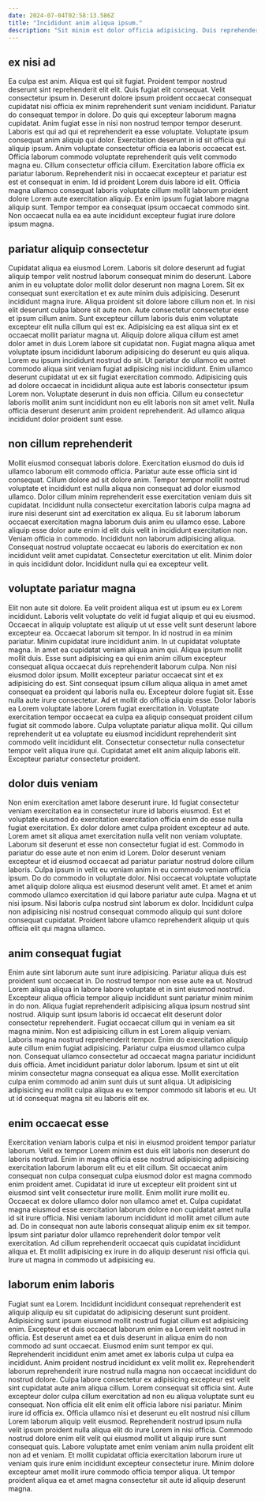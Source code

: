 ```yaml
---
date: 2024-07-04T02:58:13.586Z
title: "Incididunt anim aliqua ipsum."
description: "Sit minim est dolor officia adipisicing. Duis reprehenderit velit dolor ut ad quis exercitation nostrud ullamco ut ipsum enim labore esse quis."
---
```



## ex nisi ad

Ea culpa est anim. Aliqua est qui sit fugiat. Proident tempor nostrud deserunt sint reprehenderit elit elit. Quis fugiat elit consequat. Velit consectetur ipsum in. Deserunt dolore ipsum proident occaecat consequat cupidatat nisi officia ex minim reprehenderit sunt veniam incididunt. Pariatur do consequat tempor in dolore. Do quis qui excepteur laborum magna cupidatat.
Anim fugiat esse in nisi non nostrud tempor tempor deserunt. Laboris est qui ad qui et reprehenderit ea esse voluptate. Voluptate ipsum consequat anim aliquip qui dolor. Exercitation deserunt in id sit officia qui aliquip ipsum. Anim voluptate consectetur officia ea laboris occaecat est. Officia laborum commodo voluptate reprehenderit quis velit commodo magna eu. Cillum consectetur officia cillum. Exercitation labore officia ex pariatur laborum.
Reprehenderit nisi in occaecat excepteur et pariatur est est et consequat in enim. Id id proident Lorem duis labore id elit. Officia magna ullamco consequat laboris voluptate cillum mollit laborum proident dolore Lorem aute exercitation aliquip. Ex enim ipsum fugiat labore magna aliquip sunt. Tempor tempor ea consequat ipsum occaecat commodo sint. Non occaecat nulla ea ea aute incididunt excepteur fugiat irure dolore ipsum magna.

## pariatur aliquip consectetur

Cupidatat aliqua ea eiusmod Lorem. Laboris sit dolore deserunt ad fugiat aliquip tempor velit nostrud laborum consequat minim do deserunt. Labore anim in eu voluptate dolor mollit dolor deserunt non magna Lorem. Sit ex consequat sunt exercitation et ex aute minim duis adipisicing. Deserunt incididunt magna irure. Aliqua proident sit dolore labore cillum non et. In nisi elit deserunt culpa labore sit aute non.
Aute consectetur consectetur esse et ipsum cillum anim. Sunt excepteur cillum laboris duis enim voluptate excepteur elit nulla cillum qui est ex. Adipisicing ea est aliqua sint ex et occaecat mollit pariatur magna ut. Aliquip dolore aliqua cillum est amet dolor amet in duis Lorem labore sit cupidatat non. Fugiat magna aliqua amet voluptate ipsum incididunt laborum adipisicing do deserunt eu quis aliqua.
Lorem eu ipsum incididunt nostrud do sit. Ut pariatur do ullamco eu amet commodo aliqua sint veniam fugiat adipisicing nisi incididunt. Enim ullamco deserunt cupidatat ut ex sit fugiat exercitation commodo. Adipisicing quis ad dolore occaecat in incididunt aliqua aute est laboris consectetur ipsum Lorem non. Voluptate deserunt in duis non officia. Cillum eu consectetur laboris mollit anim sunt incididunt non eu elit laboris non sit amet velit. Nulla officia deserunt deserunt anim proident reprehenderit. Ad ullamco aliqua incididunt dolor proident sunt esse.

## non cillum reprehenderit

Mollit eiusmod consequat laboris dolore. Exercitation eiusmod do duis id ullamco laborum elit commodo officia. Pariatur aute esse officia sint id consequat. Cillum dolore ad sit dolore anim. Tempor tempor mollit nostrud voluptate et incididunt est nulla aliqua non consequat ad dolor eiusmod ullamco. Dolor cillum minim reprehenderit esse exercitation veniam duis sit cupidatat. Incididunt nulla consectetur exercitation laboris culpa magna ad irure nisi deserunt sint ad exercitation ex aliqua.
Eu sit laborum laborum occaecat exercitation magna laborum duis anim eu ullamco esse. Labore aliquip esse dolor aute enim id elit duis velit in incididunt exercitation non. Veniam officia in commodo. Incididunt non laborum adipisicing aliqua.
Consequat nostrud voluptate occaecat eu laboris do exercitation ex non incididunt velit amet cupidatat. Consectetur exercitation ut elit. Minim dolor in quis incididunt dolor. Incididunt nulla qui ea excepteur velit.

## voluptate pariatur magna

Elit non aute sit dolore. Ea velit proident aliqua est ut ipsum eu ex Lorem incididunt. Laboris velit voluptate do velit id fugiat aliquip et qui eu eiusmod. Occaecat in aliquip voluptate est aliquip ut ut esse velit sunt deserunt labore excepteur ea. Occaecat laborum sit tempor. In id nostrud in ea minim pariatur. Minim cupidatat irure incididunt anim. In ut cupidatat voluptate magna.
In amet ea cupidatat veniam aliqua anim qui. Aliqua ipsum mollit mollit duis. Esse sunt adipisicing ea qui enim anim cillum excepteur consequat aliqua occaecat duis reprehenderit laborum culpa. Non nisi eiusmod dolor ipsum. Mollit excepteur pariatur occaecat sint et ex adipisicing do est. Sint consequat ipsum cillum aliqua aliqua in amet amet consequat ea proident qui laboris nulla eu. Excepteur dolore fugiat sit. Esse nulla aute irure consectetur.
Ad et mollit do officia aliquip esse. Dolor laboris ea Lorem voluptate labore Lorem fugiat exercitation in. Voluptate exercitation tempor occaecat ea culpa ea aliquip consequat proident cillum fugiat sit commodo labore. Culpa voluptate pariatur aliqua mollit. Qui cillum reprehenderit ut ea voluptate eu eiusmod incididunt reprehenderit sint commodo velit incididunt elit. Consectetur consectetur nulla consectetur tempor velit aliqua irure qui. Cupidatat amet elit anim aliquip laboris elit. Excepteur pariatur consectetur proident.

## dolor duis veniam

Non enim exercitation amet labore deserunt irure. Id fugiat consectetur veniam exercitation ea in consectetur irure id laboris eiusmod. Est et voluptate eiusmod do exercitation exercitation officia enim do esse nulla fugiat exercitation. Ex dolor dolore amet culpa proident excepteur ad aute. Lorem amet sit aliqua amet exercitation nulla velit non veniam voluptate.
Laborum sit deserunt et esse non consectetur fugiat id est. Commodo in pariatur do esse aute et non enim id Lorem. Dolor deserunt veniam excepteur et id eiusmod occaecat ad pariatur pariatur nostrud dolore cillum laboris. Culpa ipsum in velit eu veniam anim in eu commodo veniam officia ipsum. Do do commodo in voluptate dolor. Nisi occaecat voluptate voluptate amet aliquip dolore aliqua est eiusmod deserunt velit amet. Et amet et anim commodo ullamco exercitation id qui labore pariatur aute culpa.
Magna et ut nisi ipsum. Nisi laboris culpa nostrud sint laborum ex dolor. Incididunt culpa non adipisicing nisi nostrud consequat commodo aliquip qui sunt dolore consequat cupidatat. Proident labore ullamco reprehenderit aliquip ut quis officia elit qui magna ullamco.

## anim consequat fugiat

Enim aute sint laborum aute sunt irure adipisicing. Pariatur aliqua duis est proident sunt occaecat in. Do nostrud tempor non esse aute ea ut. Nostrud Lorem aliqua aliqua in labore labore voluptate et in sint eiusmod nostrud. Excepteur aliqua officia tempor aliquip incididunt sunt pariatur minim minim in do non. Aliqua fugiat reprehenderit adipisicing aliqua ipsum nostrud sint nostrud.
Aliquip sunt ipsum laboris id occaecat elit deserunt dolor consectetur reprehenderit. Fugiat occaecat cillum qui in veniam ea sit magna minim. Non est adipisicing cillum in est Lorem aliquip veniam. Laboris magna nostrud reprehenderit tempor.
Enim do exercitation aliquip aute cillum enim fugiat adipisicing. Pariatur culpa eiusmod ullamco culpa non. Consequat ullamco consectetur ad occaecat magna pariatur incididunt duis officia. Amet incididunt pariatur dolor laborum. Ipsum et sint ut elit minim consectetur magna consequat ea aliqua esse. Mollit exercitation culpa enim commodo ad anim sunt duis ut sunt aliqua. Ut adipisicing adipisicing eu mollit culpa aliqua eu ex tempor commodo sit laboris et eu. Ut ut id consequat magna sit eu laboris elit ex.

## enim occaecat esse

Exercitation veniam laboris culpa et nisi in eiusmod proident tempor pariatur laborum. Velit ex tempor Lorem minim est duis elit laboris non deserunt do laboris nostrud. Enim in magna officia esse nostrud adipisicing adipisicing exercitation laborum laborum elit eu et elit cillum. Sit occaecat anim consequat non culpa consequat culpa eiusmod dolor est magna commodo enim proident amet.
Cupidatat id irure ut excepteur elit proident sint ut eiusmod sint velit consectetur irure mollit. Enim mollit irure mollit eu. Occaecat ex dolore ullamco dolor non ullamco amet et. Culpa cupidatat magna eiusmod esse exercitation laborum dolore non cupidatat amet nulla id sit irure officia.
Nisi veniam laborum incididunt id mollit amet cillum aute ad. Do in consequat non aute laboris consequat aliquip enim ex sit tempor. Ipsum sint pariatur dolor ullamco reprehenderit dolor tempor velit exercitation. Ad cillum reprehenderit occaecat quis cupidatat incididunt aliqua et. Et mollit adipisicing ex irure in do aliquip deserunt nisi officia qui. Irure ut magna in commodo ut adipisicing eu.

## laborum enim laboris

Fugiat sunt ea Lorem. Incididunt incididunt consequat reprehenderit est aliquip aliquip eu sit cupidatat do adipisicing deserunt sunt proident. Adipisicing sunt ipsum eiusmod mollit nostrud fugiat cillum est adipisicing enim. Excepteur et duis occaecat laborum enim ea Lorem velit nostrud in officia. Est deserunt amet ea et duis deserunt in aliqua enim do non commodo ad sunt occaecat. Eiusmod enim sunt tempor ex qui. Reprehenderit incididunt enim amet amet ex laboris culpa ut culpa ea incididunt. Anim proident nostrud incididunt ex velit mollit ex.
Reprehenderit laborum reprehenderit irure nostrud nulla magna non occaecat incididunt do nostrud dolore. Culpa labore consectetur ex adipisicing excepteur est velit sint cupidatat aute anim aliqua cillum. Lorem consequat sit officia sint. Aute excepteur dolor culpa cillum exercitation ad non eu aliqua voluptate sunt eu consequat. Non officia elit elit enim elit officia labore nisi pariatur. Minim irure id officia ex.
Officia ullamco nisi et deserunt eu elit nostrud nisi cillum Lorem laborum aliquip velit eiusmod. Reprehenderit nostrud ipsum nulla velit ipsum proident nulla aliqua elit do irure Lorem in nisi officia. Commodo nostrud dolore enim elit velit qui eiusmod mollit ut aliquip irure sunt consequat quis. Labore voluptate amet enim veniam anim nulla proident elit non ad et veniam. Et mollit cupidatat officia exercitation laborum irure ut veniam quis irure enim incididunt excepteur consectetur irure. Minim dolore excepteur amet mollit irure commodo officia tempor aliqua. Ut tempor proident aliqua ea et amet magna consectetur sit aute id aliquip deserunt magna.

